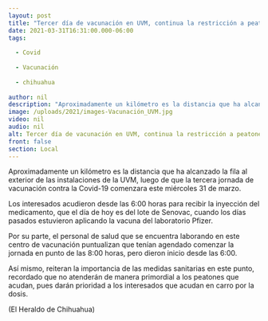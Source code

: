 ```yaml
---
layout: post
title: "Tercer día de vacunación en UVM, continua la restricción a peatones"
date: 2021-03-31T16:31:00.000-06:00
tags:
  
  - Covid
  
  - Vacunación
  
  - chihuahua
  
author: nil
description: "Aproximadamente un kilómetro es la distancia que ha alcanzado la fila al exterior de las instalaciones"
image: /uploads/2021/images-Vacunación_UVM.jpg
video: nil
audio: nil
alt: Tercer día de vacunación en UVM, continua la restricción a peatones
front: false
section: Local
---
```


Aproximadamente un kilómetro es la distancia que ha alcanzado la fila al exterior de las instalaciones de la UVM, luego de que la tercera jornada de vacunación contra la Covid-19 comenzara este miércoles 31 de marzo.

Los interesados acudieron desde las 6:00 horas para recibir la inyección del medicamento, que el día de hoy es del lote de Senovac, cuando los días pasados estuvieron aplicando la vacuna del laboratorio Pfizer.

Por su parte, el personal de salud que se encuentra laborando en este centro de vacunación puntualizan que tenían agendado comenzar la jornada en punto de las 8:00 horas, pero dieron inicio desde las 6:00.

Así mismo, reiteran la importancia de las medidas sanitarias en este punto, recordado que no atenderán de manera primordial a los peatones que acudan, pues darán prioridad a los interesados que acudan en carro por la dosis.

(El Heraldo de Chihuahua)